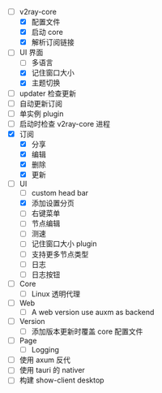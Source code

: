 - [ ] v2ray-core
	- [x] 配置文件
	- [x] 启动 core
	- [x] 解析订阅链接
- [ ] UI 界面
	- [ ] 多语言
	- [x] 记住窗口大小
	- [x] 主题切换
- [ ] updater 检查更新
- [ ] 自动更新订阅
- [ ] 单实例 plugin
- [ ] 启动时检查 v2ray-core 进程
- [x] 订阅
	- [x] 分享
	- [x] 编辑
	- [x] 删除
	- [x] 更新
- [ ] UI
	- [ ] custom head bar
	- [x] 添加设置分页
	- [ ] 右键菜单
	- [ ] 节点编辑
	- [ ] 测速
	- [ ] 记住窗口大小 plugin
	- [ ] 支持更多节点类型
	- [ ] 日志
	- [ ] 日志按钮
- [ ] Core
	- [ ] Linux 透明代理
- [ ] Web
	- [ ] A web version use auxm as backend
- [ ] Version
	- [ ] 添加版本更新时覆盖 core 配置文件
- [ ] Page
	- [ ] Logging

- [ ] 使用 axum 反代
- [ ] 使用 tauri 的 nativer
- [ ] 构建 show-client desktop